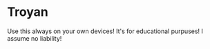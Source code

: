 # Troyan
Use this always on your own devices! It's for educational purpuses! I assume no liability!

